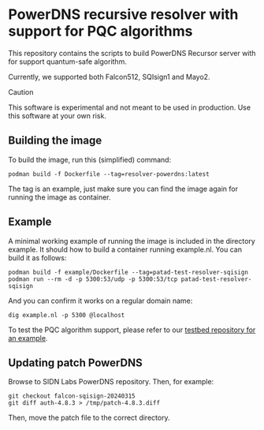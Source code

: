 # PowerDNS recursive resolver with support for PQC algorithms

This repository contains the scripts to build PowerDNS Recursor server with for support quantum-safe algorithm.

Currently, we supported both Falcon512, SQIsign1 and Mayo2.

> [!CAUTION]
> This software is experimental and not meant to be used in production. Use this software at your own risk.

## Building the image

To build the image, run this (simplified) command:

	podman build -f Dockerfile --tag=resolver-powerdns:latest

The tag is an example, just make sure you can find the image again for running the image as container.

## Example 

A minimal working example of running the image is included in the directory example.
It should how to build a container running example.nl.
You can build it as follows:

	podman build -f example/Dockerfile --tag=patad-test-resolver-sqisign
	podman run --rm -d -p 5300:53/udp -p 5300:53/tcp patad-test-resolver-sqisign
	
And you can confirm it works on a regular domain name:

	dig example.nl -p 5300 @localhost 

To test the PQC algorithm support, please refer to our [testbed repository for an example]().

## Updating patch PowerDNS

Browse to SIDN Labs PowerDNS repository.
Then, for example:
    
    git checkout falcon-sqisign-20240315
    git diff auth-4.8.3 > /tmp/patch-4.8.3.diff

Then, move the patch file to the correct directory.
